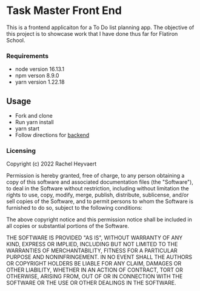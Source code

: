 # Task Master Front End
This is a frontend applicaiton for a To Do list planning app. The objective of this project is to showcase work that I have done thus far for Flatiron School. 

### Requirements
* node version 16.13.1
* npm verson 8.9.0
* yarn version 1.22.18

## Usage

* Fork and clone
* Run yarn install
* yarn start
* Follow directions for [backend](https://github.com/rachelheyvaert/phase-3-sinatra-react-project)

### Licensing
Copyright (c) 2022 Rachel Heyvaert

Permission is hereby granted, free of charge, to any person obtaining
a copy of this software and associated documentation files (the
"Software"), to deal in the Software without restriction, including
without limitation the rights to use, copy, modify, merge, publish,
distribute, sublicense, and/or sell copies of the Software, and to
permit persons to whom the Software is furnished to do so, subject to
the following conditions:

The above copyright notice and this permission notice shall be
included in all copies or substantial portions of the Software.

THE SOFTWARE IS PROVIDED "AS IS", WITHOUT WARRANTY OF ANY KIND,
EXPRESS OR IMPLIED, INCLUDING BUT NOT LIMITED TO THE WARRANTIES OF
MERCHANTABILITY, FITNESS FOR A PARTICULAR PURPOSE AND
NONINFRINGEMENT. IN NO EVENT SHALL THE AUTHORS OR COPYRIGHT HOLDERS BE
LIABLE FOR ANY CLAIM, DAMAGES OR OTHER LIABILITY, WHETHER IN AN ACTION
OF CONTRACT, TORT OR OTHERWISE, ARISING FROM, OUT OF OR IN CONNECTION
WITH THE SOFTWARE OR THE USE OR OTHER DEALINGS IN THE SOFTWARE.